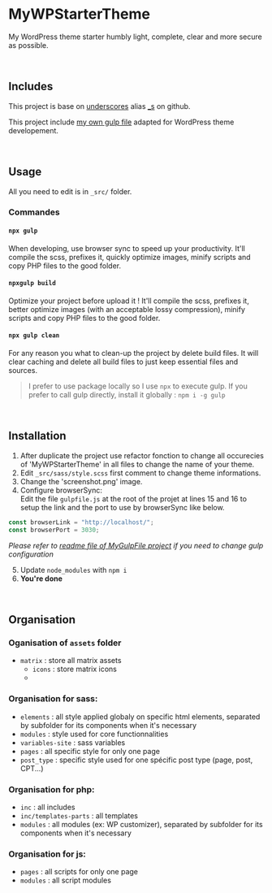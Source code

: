# MyWPStarterTheme

My WordPress theme starter humbly light, complete, clear and more secure as possible.

&nbsp; <!-- break line -->
&nbsp; <!-- break line -->

## Includes

This project is base on [underscores](https://underscores.me/) alias [\_s](https://github.com/automattic/_s) on github.

This project include [my own gulp file](https://github.com/MrZyr0/MyGulpFile) adapted for WordPress theme developement.

&nbsp; <!-- break line -->

## Usage

All you need to edit is in `_src/` folder.

### Commandes

#### `npx gulp`

When developing, use browser sync to speed up your productivity.
It'll compile the scss, prefixes it, quickly optimize images, minify scripts and copy PHP files to the good folder.

#### `npxgulp build`

Optimize your project before upload it !
It'll compile the scss, prefixes it, better optimize images (with an acceptable lossy compression), minify scripts and copy PHP files to the good folder.

#### `npx gulp clean`

For any reason you what to clean-up the project by delete build files.
It will clear caching and delete all build files to just keep essential files and sources.

> I prefer to use package locally so I use `npx` to execute gulp. If you prefer to call gulp directly, install it globally : `npm i -g gulp`

&nbsp; <!-- break line -->

## Installation

1. After duplicate the project use refactor fonction to change all occurecies of 'MyWPStarterTheme' in all files to change the name of your theme.
2. Edit `_src/sass/style.scss` first comment to change theme informations.
3. Change the 'screenshot.png' image.
4. Configure browserSync:\
   Edit the file `gulpfile.js` at the root of the projet at lines 15 and 16 to setup the link and the port to use by browserSync like below.

  ```javascript
  const browserLink = "http://localhost/";
  const browserPort = 3030;
  ```

  _Please refer to [readme file of MyGulpFile project](https://github.com/MrZyr0/MyGulpFile/blob/master/README.md) if you need to change gulp configuration_

5. Update `node_modules` with `npm i`
6. **You're done**

&nbsp; <!-- break line -->

## Organisation

### Oganisation of `assets` folder
- `matrix` : store all matrix assets
  - `icons` : store matrix icons
  - 
### Organisation for sass:

- `elements` : all style applied globaly on specific html elements, separated by subfolder for its components when it's necessary
- `modules` : style used for core functionnalities
- `variables-site` : sass variables
- `pages` : all specific style for only one page
- `post_type` : specific style used for one spécific post type (page, post, CPT...)

### Organisation for php:

- `inc` : all includes
- `inc/templates-parts` : all templates
- `modules` : all modules (ex: WP customizer), separated by subfolder for its components when it's necessary

### Organisation for js:

- `pages` : all scripts for only one page
- `modules` : all script modules
